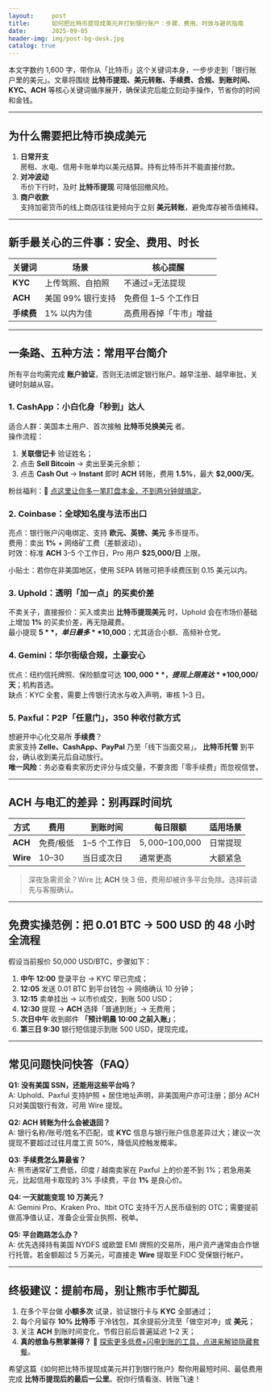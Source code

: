 ```yaml
---
layout:     post
title:      如何把比特币提现成美元并打到银行账户：步骤、费用、时效与避坑指南
date:       2025-09-05
header-img: img/post-bg-desk.jpg
catalog: true
---
```


本文字数约 1,600 字，带你从「比特币」这个关键词本身，一步步走到「银行账户里的美元」。文章将围绕 **比特币提现、美元转账、手续费、合规、到账时间、KYC、ACH** 等核心关键词循序展开，确保读完后能立刻动手操作，节省你的时间和金钱。

---

## 为什么需要把比特币换成美元

1. **日常开支**  
   房租、水电、信用卡账单均以美元结算。持有比特币并不能直接付款。
2. **对冲波动**  
   币价下行时，及时 **比特币提现** 可降低回撤风险。
3. **商户收款**  
   支持加密货币的线上商店往往更倾向于立刻 **美元转账**，避免库存被币值稀释。

---

## 新手最关心的三件事：安全、费用、时长

| 关键词 | 场景 | 核心提醒 |
| --- | --- | --- |
| **KYC** | 上传驾照、自拍照 | 不通过=无法提现 |
| **ACH** | 美国 99% 银行支持 | 免费但 1–5 个工作日 |
| **手续费** | 1% 以内为佳 | 高费用吞掉「牛市」增益 |

---

## 一条路、五种方法：常用平台简介

所有平台均需完成 **账户验证**，否则无法绑定银行账户。越早注册、越早审批，关键时刻越从容。

### 1. CashApp：小白化身「秒到」达人

适合人群：美国本土用户、首次接触 **比特币兑换美元** 者。  
操作流程：

1. **关联借记卡** 验证姓名；
2. 点击 **Sell Bitcoin** → 卖出至美元余额；
3. 点击 **Cash Out** → **Instant** 即时 **ACH** 转账，费用 **1.5%**，最大 **$2,000/天**。

粉丝福利：👀 [点这里让你多一笔盯盘本金，不到两分钟就搞定](https://okxdog.com/)。

### 2. Coinbase：全球知名度与法币出口

亮点：银行账户闪电绑定、支持 **欧元、英镑、美元** 多币提币。  
费用：卖出 **1%** + 网络矿工费（差额波动）。  
时效：标准 **ACH** 3–5 个工作日，Pro 用户 **$25,000/日** 上限。

小贴士：若你在非美国地区，使用 SEPA 转账可把手续费压到 0.15 美元以内。

### 3. Uphold：透明「加一点」的买卖价差

不卖关子，直接报价：买入或卖出 **比特币提现美元** 时，Uphold 会在市场价基础上增加 **1%** 的买卖价差，再无隐藏费。  
最小提现 **$5**，单日最多 **$10,000**；尤其适合小额、高频补仓党。

### 4. Gemini：华尔街级合规，土豪安心

优点：纽约信托牌照、保险额度可达 **$100,000**，提现上限高达 **$100,000/天**；机构首选。  
缺点：KYC 全套，需要上传银行流水与收入声明，审核 1–3 日。

### 5. Paxful：P2P「任意门」，350 种收付款方式

想避开中心化交易所 **手续费**？  
卖家支持 **Zelle、CashApp、PayPal** 乃至「线下当面交易」。 **比特币托管** 到平台，确认收到美元后自动放行。  
**唯一风险**：务必查看卖家历史评分与成交量，不要贪图「零手续费」而忽视信誉。

---

## ACH 与电汇的差异：别再踩时间坑

| 方式 | 费用 | 到账时间 | 每日限额 | 适用场景 |
| --- | --- | --- | --- | --- |
| **ACH** | 免费/极低 | 1–5 个工作日 | $5,000–$100,000 | 日常提现 |
| **Wire** | $10–$30 | 当日或次日 | 通常更高 | 大额紧急 |

> 深夜急需资金？Wire 比 **ACH** 快 3 倍，费用却被许多平台免除。选择前请先与客服确认。

---

## 免费实操范例：把 0.01 BTC → 500 USD 的 48 小时全流程

假设当前报价 50,000 USD/BTC，步骤如下：

1. **中午 12:00** 登录平台 → KYC 早已完成；
2. **12:05** 发送 0.01 BTC 到平台钱包 → 网络确认 10 分钟；
3. **12:15** 卖单挂出 → 以市价成交，到账 500 USD；
4. **12:30** 提现 → **ACH** 选择「普通到账」→ 无费用；
5. **次日中午** 收到邮件 **「预计明晨 10:00 之前入账」**；
6. **第三日 9:30** 银行短信提示到账 500 USD，提现完成。

---

## 常见问题快问快答（FAQ）

**Q1: 没有美国 SSN，还能用这些平台吗？**  
A: Uphold、Paxful 支持护照 + 居住地址声明，非美国用户亦可注册；部分 ACH 只对美国银行有效，可用 Wire 提现。

**Q2: ACH 转账为什么会被退回？**  
A: 银行名称/账号/姓名不匹配，或 **KYC** 信息与银行账户信息差异过大；建议一次提现不要超过过往月度工资 50%，降低风控触发概率。

**Q3: 手续费怎么算最省？**  
A: 熊市通常矿工费低，印度 / 越南卖家在 Paxful 上的价差不到 1%；若急用美元，比起信用卡取现的 3% 手续费，平台 **1%** 是良心价。

**Q4: 一天就能变现 10 万美元？**  
A: Gemini Pro、Kraken Pro、ltbit OTC 支持千万人民币级别的 OTC；需要提前做高净值认证，准备企业营业执照、税单。

**Q5: 平台跑路怎么办？**  
A: 优先选择持有美国 NYDFS 或欧盟 EMI 牌照的交易所，用户资产通常由合作银行托管。若金额超过 5 万美元，可直接走 **Wire** 提取至 FIDC 受保银行帐户。

---

## 终极建议：提前布局，别让熊市手忙脚乱

1. 在多个平台做 **小额多次** 试录，验证银行卡与 **KYC** 全部通过；
2. 每个月留存 **10% 比特币** 于冷钱包，其余提前分流至「做空对冲」或 **美元**；
3. 关注 **ACH** 到账时间变化，节假日前后普遍延迟 1–2 天；
4. **真的想鱼与熊掌兼得？** 👀 [探索更多低费+闪电到账的工具，点进来解锁隐藏套餐](https://okxdog.com/)。

希望这篇《如何把比特币提现成美元并打到银行账户》帮你用最短时间、最低费用完成 **比特币提现后的最后一公里**。祝你行情看涨、转账飞速！